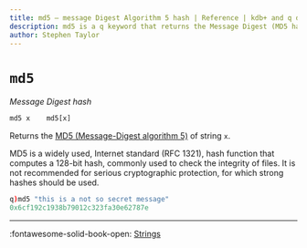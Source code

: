 ```yaml
---
title: md5 – message Digest Algorithm 5 hash | Reference | kdb+ and q documentation
description: md5 is a q keyword that returns the Message Digest (MD5 hash) of a string.
author: Stephen Taylor
---
```

# `md5`

_Message Digest hash_


```txt
md5 x    md5[x]
```

Returns the [MD5 (Message-Digest algorithm 5)](https://en.wikipedia.org/wiki/MD5) of string `x`. 

MD5 is a widely used, Internet standard (RFC 1321), hash function that computes a 128-bit hash, commonly used to check the integrity of files. It is not recommended for serious cryptographic protection, for which strong hashes should be used.
```q
q)md5 "this is a not so secret message"
0x6cf192c1938b79012c323fa30e62787e
```


----

:fontawesome-solid-book-open:
[Strings](../basics/strings.md)